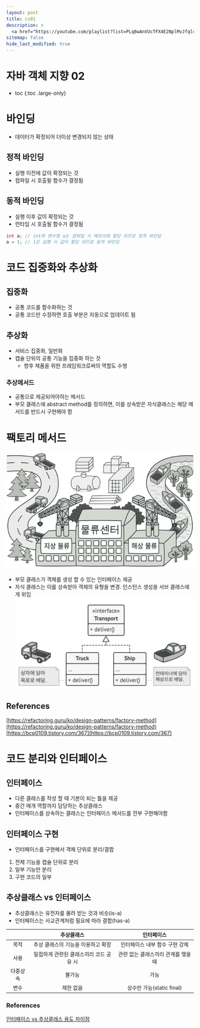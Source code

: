 ```yaml
---
layout: post
title: cs01
description: >
  <a href="https://youtube.com/playlist?list=PLq8wAnVUcTFX4E2NplMvJfqlcgAeF_BxK">뉴렉처: 자바 객체지향 프로그래밍 21강~</a><br>
sitemap: false
hide_last_modified: true
---
```

# 자바 객체 지향 02

* toc
{:toc .large-only}

# 바인딩
- 데이터가 확정되어 더이상 변경되지 않는 상태

## 정적 바인딩
- 실행 이전에 값이 확정되는 것
- 컴파일 시 호출될 함수가 결정됨

## 동적 바인딩
- 실행 이후 값이 확정되는 것
- 런타임 시 호출될 함수가 결정됨

```java
int a; // int와 변수명 a는 컴파일 시 메모리에 할당 되므로 정적 바인딩
a = 1; // 1은 실행 시 값이 할당 되므로 동적 바인딩
```

# 코드 집중화와 추상화

## 집중화
- 공통 코드를 함수화하는 것
- 공통 코드만 수정하면 호출 부분은 자동으로 업데이트 됨

## 추상화
- 서비스 집중화, 일반화
- 캡슐 단위의 공통 기능을 집중화 하는 것
  - 향후 제품을 위한 프레임워크로써의 역할도 수행

### 추상메서드
- 공통으로 제공되어야하는 메서드
- 부모 클래스에 abstract method를 정의하면, 이를 상속받은 자식클래스는 해당 메서드를 반드시 구현해야 함

# 팩토리 메서드
![](/assets/img/java/factory-method-ko.png)
- 부모 클래스가 객체를 생성 할 수 있는 인터페이스 제공
- 자식 클래스는 이를 상속받아 객체의 유형을 변경. 인스턴스 생성을 서브 클래스에게 위임
![](/assets/img/java/solution2-ko.png)

## References
[https://refactoring.guru/ko/design-patterns/factory-method](https://refactoring.guru/ko/design-patterns/factory-method)
[https://bcp0109.tistory.com/367](https://bcp0109.tistory.com/367)

# 코드 분리와 인터페이스

## 인터페이스
- 다른 클래스를 작성 할 때 기본이 되는 틀을 제공
- 중간 매개 역할까지 담당하는 추상클래스
- 인터페이스를 상속하는 클래스는 인터페이스 메서드를 전부 구현해야함

## 인터페이스 구현
- 인터페이스를 구현해서 객체 단위로 분리/결합
1. 전체 기능을 캡슐 단위로 분리
2. 일부 기능만 분리
3. 구현 코드의 일부

## 추상클래스 vs 인터페이스
- 추상클래스는 유전자를 물려 받는 것과 비슷(is-a)
- 인터페이스는 사교관계처럼 필요에 따라 결합(has-a)

||추상클래스|인터페이스|
|:---:|:---:|:---:|
|목적|추상 클래스의 기능을 이용하고 확장|인터페이스 내부 함수 구현 강제|
|사용|밀접하게 관련된 클래스끼리 코드 공유 시|관련 없는 클래스끼리 관계를 맺을 때|
|다중상속|불가능|가능|
|변수|제한 없음|상수만 가능(static final)|

### References
[인터페이스 vs 추상클래스 용도 차이점](https://inpa.tistory.com/entry/JAVA-%E2%98%95-%EC%9D%B8%ED%84%B0%ED%8E%98%EC%9D%B4%EC%8A%A4-vs-%EC%B6%94%EC%83%81%ED%81%B4%EB%9E%98%EC%8A%A4-%EC%B0%A8%EC%9D%B4%EC%A0%90-%EC%99%84%EB%B2%BD-%EC%9D%B4%ED%95%B4%ED%95%98%EA%B8%B0#%EC%9D%B8%ED%84%B0%ED%8E%98%EC%9D%B4%EC%8A%A4_vs_%EC%B6%94%EC%83%81%ED%81%B4%EB%9E%98%EC%8A%A4_%EB%B9%84%EA%B5%90)
